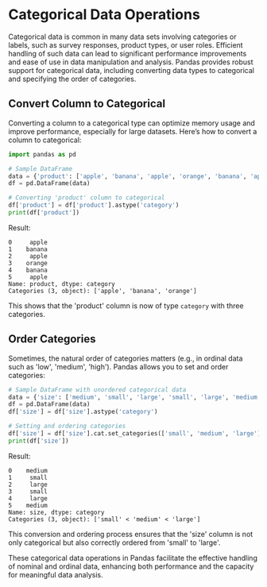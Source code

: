 
# Categorical Data Operations

Categorical data is common in many data sets involving categories or labels, such as survey responses, product types, or user roles. Efficient handling of such data can lead to significant performance improvements and ease of use in data manipulation and analysis. Pandas provides robust support for categorical data, including converting data types to categorical and specifying the order of categories.

## Convert Column to Categorical

Converting a column to a categorical type can optimize memory usage and improve performance, especially for large datasets. Here’s how to convert a column to categorical:

```python
import pandas as pd

# Sample DataFrame
data = {'product': ['apple', 'banana', 'apple', 'orange', 'banana', 'apple']}
df = pd.DataFrame(data)

# Converting 'product' column to categorical
df['product'] = df['product'].astype('category')
print(df['product'])
```

Result:

```plaintext
0     apple
1    banana
2     apple
3    orange
4    banana
5     apple
Name: product, dtype: category
Categories (3, object): ['apple', 'banana', 'orange']
```

This shows that the 'product' column is now of type `category` with three categories.

## Order Categories

Sometimes, the natural order of categories matters (e.g., in ordinal data such as 'low', 'medium', 'high'). Pandas allows you to set and order categories:

```python
# Sample DataFrame with unordered categorical data
data = {'size': ['medium', 'small', 'large', 'small', 'large', 'medium']}
df = pd.DataFrame(data)
df['size'] = df['size'].astype('category')

# Setting and ordering categories
df['size'] = df['size'].cat.set_categories(['small', 'medium', 'large'], ordered = True, )
print(df['size'])
```

Result:

```plaintext
0    medium
1     small
2     large
3     small
4     large
5    medium
Name: size, dtype: category
Categories (3, object): ['small' < 'medium' < 'large']
```

This conversion and ordering process ensures that the 'size' column is not only categorical but also correctly ordered from 'small' to 'large'.

These categorical data operations in Pandas facilitate the effective handling of nominal and ordinal data, enhancing both performance and the capacity for meaningful data analysis.

